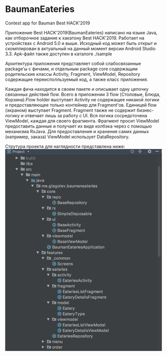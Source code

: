 # BaumanEateries
Contest app for Bauman Best HACK'2019

Приложение Best HACK'2019(BaumanEateries) написано на языке Javа, как отборочное задание к хакатону Best HACK'2019.
Работает на устройствах с Android 5.0 и выше. Исходный код может быть открыт и скомплирован в актуальный на данный момент
версии Android Studio 3.3. Apk-файл также доступен в каталоге ./sample

Архитектура приложения представляет собой слабосвязанные paсkage'ы с фичами, и отдельным package core содержащим
родительские классы Activity, Fragment, ViewModel, Repository содержащие переисполльзуемый код, а также класс приложения.

Каждая фича находится в своем пакете и описывает одну цепочку связанных действий flow.
Всего в приложении 3 flow (Столовые, Блюда, Корзина).Flow holder выступает Activity не содержащее никакой логики 
и предоставляющее только контейнер для Fragment'ов. Единицей  flow (экраном) выступает Fragment. Fragment также не содержит
бизнес-логику и отвечает лишь за работу c UI. Вся логика сосредоточена ViewModel, каждая для своего фрагмента.
Фрагмент просит ViewModel предоставить данные и получает их виде колбэка через с помощью механизма RxJava.
Для предоставления  и хранения самих данных (например, заказа) ViewModel использует DataRepository.

Струтура проекта для наглядности представлена ниже:
![alt text](https://raw.githubusercontent.com/offthelightness/BaumanEateries/master/app/src/main/res/raw/structure.png?token=AUJnuoh9S3ECogQRZ1vBud22iyBXOnZqks5cm9sTwA%3D%3D)
